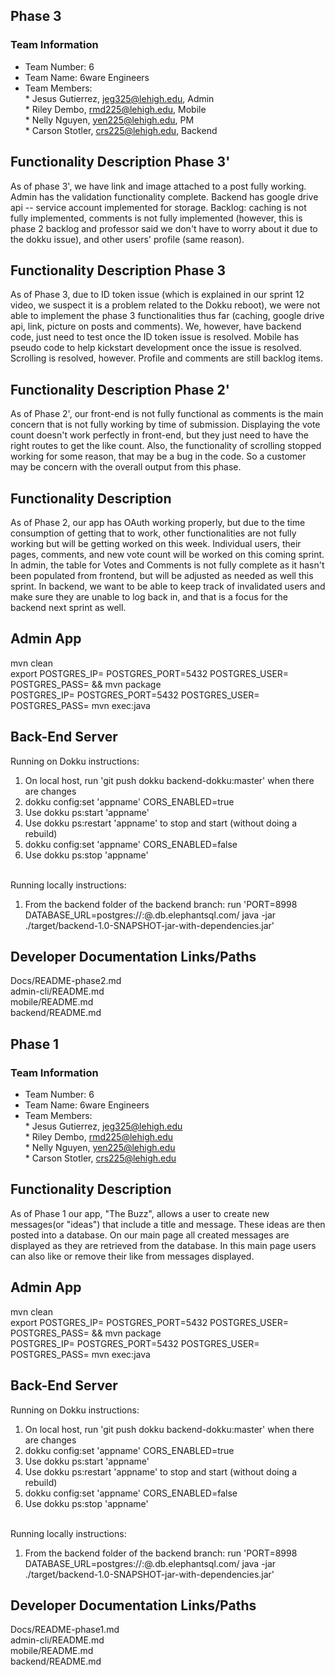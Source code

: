## **Phase 3**  

### Team Information ##
* Team Number: 6
* Team Name: 6ware Engineers
* Team Members:</br>
        * Jesus Gutierrez, jeg325@lehigh.edu, Admin</br>
        * Riley Dembo, rmd225@lehigh.edu, Mobile</br>
        * Nelly Nguyen, yen225@lehigh.edu, PM</br>
        * Carson Stotler, crs225@lehigh.edu, Backend  </br>

## Functionality Description Phase 3' ##
As of phase 3', we have link and image attached to a post fully working. Admin has the validation functionality complete. Backend has google drive api -- service account implemented for storage. Backlog: caching is not fully implemented, comments is not fully implemented (however, this is phase 2 backlog and professor said we don't have to worry about it due to the dokku issue), and other users' profile (same reason).

## Functionality Description Phase 3 ##
As of Phase 3, due to ID token issue (which is explained in our sprint 12 video, we suspect it is a problem related to the Dokku reboot), we were not able to implement the phase 3 functionalities thus far (caching, google drive api, link, picture on posts and comments). We, however, have backend code, just need to test once the ID token issue is resolved. Mobile has pseudo code to help kickstart development once the issue is resolved. Scrolling is resolved, however. Profile and comments are still backlog items. 

## Functionality Description Phase 2' ##
As of Phase 2', our front-end is not fully functional as comments is the main concern that is not fully working by time of submission. Displaying the vote count doesn't work perfectly in front-end, but they just need to have the right routes to get the like count. Also, the functionality of scrolling stopped working for some reason, that may be a bug in the code. So a customer may be concern with the overall output from this phase.

## Functionality Description ##
As of Phase 2, our app has OAuth working properly, but due to the time consumption of getting that to work, other functionalities are not fully working but will be getting worked on this week. Individual users, their pages, comments, and new vote count will be worked on this coming sprint. In admin, the table for Votes and Comments is not fully complete as it hasn't been populated from frontend, but will be adjusted as needed as well this sprint. In backend, we want to be able to keep track of invalidated users and make sure they are unable to log back in, and that is a focus for the backend next sprint as well.

## Admin App ##
mvn clean </br>
export POSTGRES_IP=<server> POSTGRES_PORT=5432 POSTGRES_USER=<user> POSTGRES_PASS=<pw> && mvn package </br>
POSTGRES_IP=<server> POSTGRES_PORT=5432 POSTGRES_USER=<user> POSTGRES_PASS=<pw> mvn exec:java </br>

## Back-End Server ##
Running on Dokku instructions: </br>
1. On local host, run 'git push dokku backend-dokku:master' when there are changes </br>
2. dokku config:set 'appname' CORS_ENABLED=true </br>
3. Use dokku ps:start 'appname' </br>
4. Use dokku ps:restart 'appname' to stop and start (without doing a rebuild) </br>
5. dokku config:set 'appname' CORS_ENABLED=false </br>
6. Use dokku ps:stop 'appname' </br></br>

Running locally instructions: </br>
1. From the backend folder of the backend branch: run 'PORT=8998 DATABASE_URL=postgres://<user>:<password>@<???>.db.elephantsql.com/<user> java -jar ./target/backend-1.0-SNAPSHOT-jar-with-dependencies.jar'

## Developer Documentation Links/Paths ##
Docs/README-phase2.md</br>
admin-cli/README.md</br>
mobile/README.md</br>
backend/README.md  




## **Phase 1**  


### Team Information ##
* Team Number: 6
* Team Name: 6ware Engineers
* Team Members:</br>
        * Jesus Gutierrez, jeg325@lehigh.edu</br>
        * Riley Dembo, rmd225@lehigh.edu</br>
        * Nelly Nguyen, yen225@lehigh.edu</br>
        * Carson Stotler, crs225@lehigh.edu

## Functionality Description ##
As of Phase 1 our app, "The Buzz", allows a user to create new messages(or "ideas") that include a title and message. These ideas are then posted into a database. On our main page all created messages are displayed as they are retrieved from the database. In this main page users can also like or remove their like from messages displayed. 

## Admin App ##
mvn clean </br>
export POSTGRES_IP=<server> POSTGRES_PORT=5432 POSTGRES_USER=<user> POSTGRES_PASS=<pw> && mvn package </br>
POSTGRES_IP=<server> POSTGRES_PORT=5432 POSTGRES_USER=<user> POSTGRES_PASS=<pw> mvn exec:java </br>

## Back-End Server ##
Running on Dokku instructions: </br>
1. On local host, run 'git push dokku backend-dokku:master' when there are changes </br>
2. dokku config:set 'appname' CORS_ENABLED=true </br>
3. Use dokku ps:start 'appname' </br>
4. Use dokku ps:restart 'appname' to stop and start (without doing a rebuild) </br>
5. dokku config:set 'appname' CORS_ENABLED=false </br>
6. Use dokku ps:stop 'appname' </br></br>

Running locally instructions: </br>
1. From the backend folder of the backend branch: run 'PORT=8998 DATABASE_URL=postgres://<user>:<password>@<???>.db.elephantsql.com/<user> java -jar ./target/backend-1.0-SNAPSHOT-jar-with-dependencies.jar'

## Developer Documentation Links/Paths ##
Docs/README-phase1.md</br>
admin-cli/README.md</br>
mobile/README.md</br>
backend/README.md